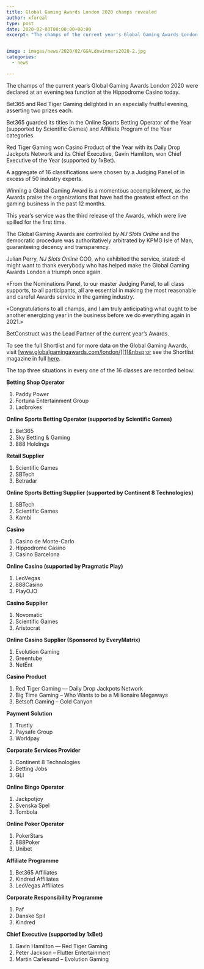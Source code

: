 ```yaml
---
title: Global Gaming Awards London 2020 champs revealed
author: xforeal 
type: post
date: 2020-02-03T00:00:00+00:00
excerpt: "The champs of the current year's Global Gaming Awards London 2020 were declared at an evening tea function at the Hippodrome Casino today "


image : images/news/2020/02/GGALdnwinners2020-2.jpg
categories:
  - news

---
```

The champs of the current year&#8217;s Global Gaming Awards London 2020 were declared at an evening tea function at the Hippodrome Casino today.

Bet365 and Red Tiger Gaming delighted in an especially fruitful evening, asserting two prizes each.

Bet365 guarded its titles in the Online Sports Betting Operator of the Year (supported by Scientific Games) and Affiliate Program of the Year categories.

Red Tiger Gaming won Casino Product of the Year with its Daily Drop Jackpots Network and its Chief Executive, Gavin Hamilton, won Chief Executive of the Year (supported by 1xBet).

A aggregate of 16 classifications were chosen by a Judging Panel of in excess of 50 industry experts.

Winning a Global Gaming Award is a momentous accomplishment, as the Awards praise the organizations that have had the greatest effect on the gaming business in the past 12 months.

This year&#8217;s service was the third release of the Awards, which were live spilled for the first time.

The Global Gaming Awards are controlled by _NJ Slots Online_ and the democratic procedure was authoritatively arbitrated by KPMG Isle of Man, guaranteeing decency and transparency.

Julian Perry, _NJ Slots Online_ COO, who exhibited the service, stated: &#171;I might want to thank everybody who has helped make the Global Gaming Awards London a triumph once again.

&#171;From the Nominations Panel, to our master Judging Panel, to all class supports, to all participants, all are essential in making the most reasonable and careful Awards service in the gaming industry.

&#171;Congratulations to all champs, and I am truly anticipating what ought to be another energizing year in the business before we do everything again in 2021.&#187;

BetConstruct was the Lead Partner of the current year&#8217;s Awards.

To see the full Shortlist and for more data on the Global Gaming Awards, visit&nbsp;[www.globalgamingawards.com/london/][1]&nbsp;or see the Shortlist magazine in full&nbsp;[here][2].

The top three situations in every one of the 16 classes are recorded below:

**Betting Shop Operator**

  1. Paddy Power
  2. Fortuna Entertainment Group
  3. Ladbrokes

**Online Sports Betting Operator (supported by Scientific Games)**

  1. Bet365
  2. Sky Betting & Gaming
  3. 888 Holdings

**Retail Supplier**

  1. Scientific Games
  2. SBTech
  3. Betradar

**Online Sports Betting Supplier (supported by Continent 8 Technologies)**

  1. SBTech
  2. Scientific Games
  3. Kambi

**Casino**

  1. Casino de Monte-Carlo
  2. Hippodrome Casino
  3. Casino Barcelona

**Online Casino (supported by Pragmatic Play)**

  1. LeoVegas
  2. 888Casino
  3. PlayOJO

**Casino Supplier**

  1. Novomatic
  2. Scientific Games
  3. Aristocrat

**Online Casino Supplier (Sponsored by EveryMatrix)**

  1. Evolution Gaming
  2. Greentube
  3. NetEnt

**Casino Product**

  1. Red Tiger Gaming &#8212; Daily Drop Jackpots Network
  2. Big Time Gaming &ndash; Who Wants to be a Millionaire Megaways
  3. Betsoft Gaming &ndash; Gold Canyon

**Payment Solution**

  1. Trustly
  2. Paysafe Group
  3. Worldpay

**Corporate Services Provider**

  1. Continent 8 Technologies
  2. Betting Jobs
  3. GLI

**Online Bingo Operator**

  1. Jackpotjoy
  2. Svenska Spel
  3. Tombola

**Online Poker Operator**

  1. PokerStars
  2. 888Poker
  3. Unibet

**Affiliate Programme**

  1. Bet365 Affiliates
  2. Kindred Affiliates
  3. LeoVegas Affiliates

**Corporate Responsibility Programme**

  1. Paf
  2. Danske Spil
  3. Kindred

**Chief Executive (supported by 1xBet)**

  1. Gavin Hamilton &#8212; Red Tiger Gaming
  2. Peter Jackson &ndash; Flutter Entertainment
  3. Martin Carlesund &ndash; Evolution Gaming

**&nbsp;**

&nbsp;

&nbsp;

&nbsp;

&nbsp;

 [1]: https://www.globalgamingawards.com/london/
 [2]: #